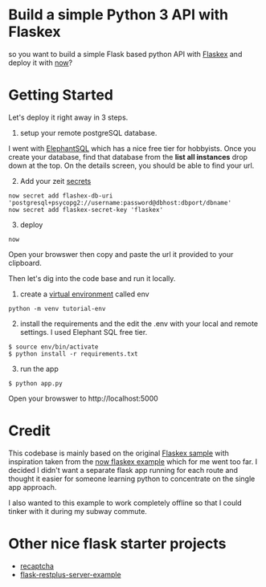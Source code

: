 # Build a simple Python 3 API with Flaskex

so you want to build a simple Flask based python API with [Flaskex](https://github.com/anfederico/Flaskex) and deploy it with [now](https://zeit.co/now)?

# Getting Started 


Let's deploy it right away in 3 steps.

1. setup your remote postgreSQL database.

I went with [ElephantSQL](https://www.elephantsql.com/) which has a nice free tier for hobbyists. Once you create your database, find that database from the **list all instances** drop down at the top. On the details screen, you should be able to find your url. 

2. Add your zeit [secrets](https://zeit.co/docs/v2/deployments/environment-variables-and-secrets) 

```
now secret add flashex-db-uri 'postgresql+psycopg2://username:password@dbhost:dbport/dbname' 
now secret add flaskex-secret-key 'flaskex' 
```

3. deploy 

```
now
```

Open your browswer then copy and paste the url it provided to your clipboard. 

Then let's dig into the code base and run it locally. 

1. create a [virtual environment](https://docs.python.org/3/tutorial/venv.html) called env

```
python -m venv tutorial-env 
```

2. install the requirements and the edit the .env with your local and remote settings. I used Elephant SQL free tier. 

```
$ source env/bin/activate 
$ python install -r requirements.txt
```

3. run the app 

```
$ python app.py 
```

Open your browswer to http://localhost:5000

# Credit 

This codebase is mainly based on the original [Flaskex sample](https://github.com/anfederico/Flaskex) with inspiration taken from the [now flaskex example](https://zeit.co/examples/flaskex-postgresql) which for me went too far. I decided I didn't want a separate flask app running for each route and thought it easier for someone learning python to concentrate on the single app approach. 

I also wanted to this example to work completely offline so that I could tinker with it during my subway commute. 

# Other nice flask starter projects

* [recaptcha](https://pusher.com/tutorials/google-recaptcha-flask)
* [flask-restplus-server-example](https://github.com/frol/flask-restplus-server-example)
